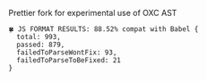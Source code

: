 Prettier fork for experimental use of OXC AST

```
🍀 JS FORMAT RESULTS: 88.52% compat with Babel {
  total: 993,
  passed: 879,
  failedToParseWontFix: 93,
  failedToParseToBeFixed: 21
}
```
